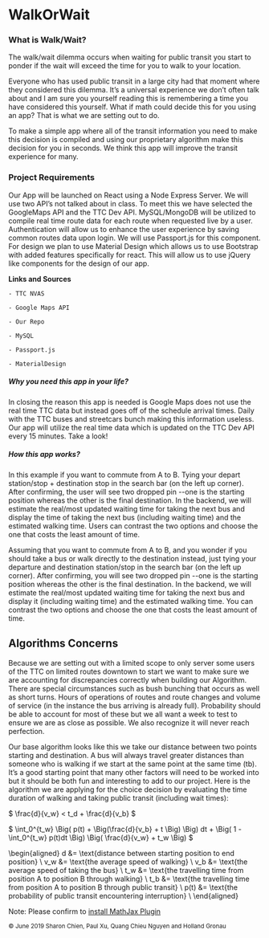 # WalkOrWait

### What is Walk/Wait?
The walk/wait dilemma occurs when waiting for public transit you start to ponder if the wait will exceed the time for you to walk to your location. 

Everyone who has used public transit in a large city had that moment where they considered this dilemma. It’s a universal experience we don’t often talk about and I am sure you yourself reading this is remembering a time you have considered this yourself. What if math could decide this for you using an app? That is what we are setting out to do. 

To make a simple app where all of the transit information you need to make this decision is compiled and using our proprietary algorithm make this decision for you in seconds. We think this app will improve the transit experience for many. 

### Project Requirements
Our App will be launched on React using a Node Express Server. 
We will use two API’s not talked about in class. To meet this we have selected the GoogleMaps API and the TTC Dev API. 
MySQL/MongoDB will be utilized to compile real time route data for each route when requested live by a user.
Authentication will allow us to enhance the user experience by saving common routes data upon login. We will use Passport.js for this component.
For design we plan to use Material Design which allows us to use Bootstrap with added features specifically for react. This will allow us to use jQuery like components for the design of our app.

$\textbf{Links and Sources}$
   
    - TTC NVAS
  
    - Google Maps API
  
    - Our Repo
  
    - MySQL
  
    - Passport.js

    - MaterialDesign

##### $\textit{Why you need this app in your life?}$
In closing the reason this app is needed is Google Maps does not use the real time TTC data but instead goes off of the schedule arrival times. Daily with the TTC buses and streetcars bunch making this information useless. Our app will utilize the real time data which is updated on the TTC Dev API every 15 minutes.  Take a look! 

##### $\textit{How this app works?}$
In this example if you want to commute from A to B. Tying your depart station/stop + destination stop in the search bar (on the left up corner). After confirming, the user will see two dropped pin --one is the starting position whereas the other is the final destination. In the backend, we will estimate the real/most updated waiting time for taking the next bus and display the time of taking the next bus (including waiting time) and the estimated walking time. Users can contrast the two options and choose the one that costs the least amount of time.

Assuming that you want to commute from A to B, and you wonder if you should take a bus or walk directly to the destination instead, just tying your departure and destination station/stop in the search bar (on the left up corner). After confirming, you will see two dropped pin --one is the starting position whereas the other is the final destination. In the backend, we will estimate the real/most updated waiting time for taking the next bus and display it (including waiting time) and the estimated walking time. You can contrast the two options and choose the one that costs the least amount of time.



## Algorithms Concerns
Because we are setting out with a limited scope to only server some users of the TTC on limited routes downtown to start we want to make sure we are accounting for discrepancies correctly when building our Algorithm. There are special circumstances such as bush bunching that occurs as well as short turns. Hours of operations of routes and route changes and volume of service (in the instance the bus arriving is already full). Probability should be able to account for most of these but we all want a week to test to ensure we are as close as possible. We also recognize it will never reach perfection. 

Our base algorithm looks like this we take our distance between two points starting and destination. A bus will always travel greater distances than someone who is walking if we start at the same point at the same time (tb). It’s a good starting point that many other factors will need to be worked into but it should be both fun and interesting to add to our project. 
Here is the algorithm we are applying for the choice decision by evaluating the time duration of walking and taking public transit (including wait times):

$
\frac{d}{v_w} < t_d + \frac{d}{v_b} $

$
\int_0^{t_w} \Big( p(t) + \Big(\frac{d}{v_b} + t \Big) \Big)  dt + \Big( 1 - \int_0^{t_w} p(t)dt \Big) \Big( \frac{d}{v_w} + t_w \Big)
$

\begin{aligned}
d &= \text{distance between starting position to end position} \\
v_w &= \text{the average speed of walking} \\
v_b &= \text{the average speed of taking the bus} \\
t_w &= \text{the travelling time from position A to position B through walking} \\
t_b &= \text{the travelling time from position A to position B through public transit} \\
p(t) &= \text{the probability of public transit encountering interruption} \\
\end{aligned}

Note: 
Please confirm to [install MathJax Plugin](https://chrome.google.com/webstore/detail/mathjax-plugin-for-github/ioemnmodlmafdkllaclgeombjnmnbima)

<sub>&copy; June 2019 Sharon Chien, Paul Xu, Quang Chieu Nguyen and Holland Gronau </sub>
